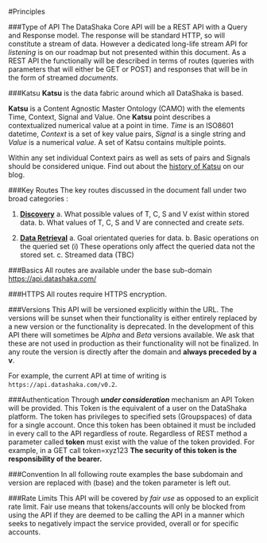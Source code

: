 #Principles

###<a id="type-api">Type of API</a>
The DataShaka Core API will be a REST API with a Query and Response model. The response will be standard HTTP, so will constitute a stream of data. However a dedicated long-life stream API for *listening* is on our roadmap but not presented within this document.
As a REST API the functionally will be described in terms of routes (queries with parameters that will either be GET or POST) and responses that will be in the form of streamed *documents*.

###<a id="katsu">Katsu</a>
**Katsu** is the data fabric around which all DataShaka is based.

**Katsu** is a Content Agnostic Master Ontology (CAMO) with the elements Time, Context, Signal and Value. One **Katsu** point describes a contextualized numerical value at a point in time. *Time* is an ISO8601 datetime, *Context* is a set of key value pairs, *Signal* is a single string and *Value* is a numerical *value*. A set of Katsu contains multiple points. 

Within any set individual Context pairs as well as sets of pairs and Signals should be considered unique. Find out about the [history of Katsu](http://www.datashaka.com/blog/techie/2013/11/what-is-tcsv) on our blog.

###<a id="routes">Key Routes</a>
The key routes discussed in the document fall under two broad categories :

1. **[Discovery](routes/discovery.md)**
    a. What possible values of T, C, S and V exist within stored data.
    b. What values of T, C, S and V are connected and create *sets*.


2. **[Data Retrieval](routes/retrieve.md)**
    a. Goal orientated queries for data.
    b. Basic operations on the queried set
        (i) These operations only affect the queried data not the stored set.
    c.	Streamed data (TBC)


###<a id="basics">Basics</a>
All routes are available under the base sub-domain https://api.datashaka.com/

###<a id="https">HTTPS</a>
All routes require HTTPS encryption.

###<a id="versionning">Versions</a>
This API will be versioned explicitly within the URL. The versions will be sunset when their functionality is either entirely replaced by a new version or the functionality is deprecated. In the development of this API there will sometimes be *Alpha* and *Beta* versions available. We ask that these are not used in production as their functionality will not be finalized.
In any route the version is directly after the domain and **always preceded by a v**.

For example, the current API at time of writing is `https://api.datashaka.com/v0.2`.

###<a id="authentication">Authentication</a>
Through ***under consideration*** mechanism an API Token will be provided. This Token is the equivalent of a user on the DataShaka platform. The token has privileges to specified sets (Groupspaces) of data for a single account.
Once this token has been obtained it must be included in every call to the API regardless of route. Regardless of REST method a parameter called **token** must exist with the value of the token provided. For example, in a GET call token=xyz123
**The security of this token is the responsibility of the bearer.**

###<a id="convention">Convention</a>
In all following route examples the base subdomain and version are replaced with (base) and the token parameter is left out.

###<a id="rate-limits">Rate Limits</a>
This API will be covered by *fair use* as opposed to an explicit rate limit. Fair use means that tokens/accounts will only be blocked from using the API if they are deemed to be calling the API in a manner which seeks to negatively impact the service provided, overall or for specific accounts.
